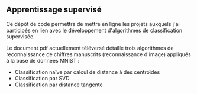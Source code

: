 ## Apprentissage supervisé

Ce dépôt de code permettra de mettre en ligne les projets auxquels j'ai participés en lien avec le développement d'algorithmes de classification supervisée.

Le document pdf actuellement téléversé détaille trois algorithmes de reconnaissance de chiffres manuscrits (reconnaissance d'image) appliqués à la base de données MNIST :

* Classification naïve par calcul de distance à des centroïdes
* Classification par SVD
* Classification par distance tangente 

